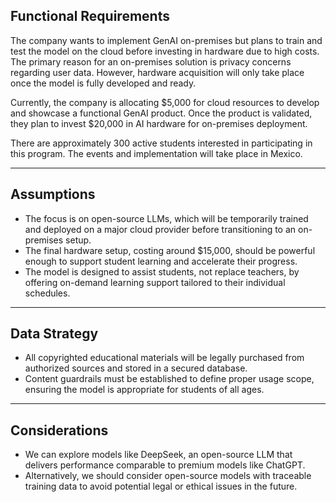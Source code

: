 
## Functional Requirements  
The company wants to implement GenAI on-premises but plans to train and test the model on the cloud before investing in hardware due to high costs. The primary reason for an on-premises solution is privacy concerns regarding user data. However, hardware acquisition will only take place once the model is fully developed and ready.  

Currently, the company is allocating $5,000 for cloud resources to develop and showcase a functional GenAI product. Once the product is validated, they plan to invest $20,000 in AI hardware for on-premises deployment.  

There are approximately 300 active students interested in participating in this program. The events and implementation will take place in Mexico.  

---

## Assumptions  

- The focus is on open-source LLMs, which will be temporarily trained and deployed on a major cloud provider before transitioning to an on-premises setup.  
- The final hardware setup, costing around $15,000, should be powerful enough to support student learning and accelerate their progress.  
- The model is designed to assist students, not replace teachers, by offering on-demand learning support tailored to their individual schedules.  

---

## Data Strategy  

- All copyrighted educational materials will be legally purchased from authorized sources and stored in a secured database.  
- Content guardrails must be established to define proper usage scope, ensuring the model is appropriate for students of all ages.  

---

## Considerations  

- We can explore models like DeepSeek, an open-source LLM that delivers performance comparable to premium models like ChatGPT.  
- Alternatively, we should consider open-source models with traceable training data to avoid potential legal or ethical issues in the future.  

